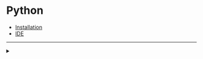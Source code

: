 # Python
+ [Installation](https://www.python.org/downloads)
+ [IDE](https://www.jetbrains.com/pycharm/download)
***
<details>
  <summary>‎</summary>
  ‎
</details>
